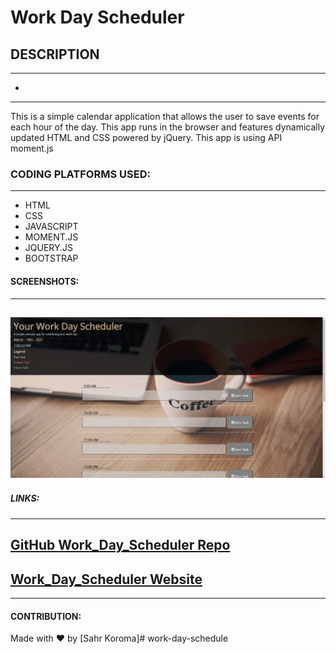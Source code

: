 # Work Day Scheduler

## DESCRIPTION

---

- 

---
This is a simple calendar application that allows the user to save events for 
each hour of the day.
This app runs in the browser and features dynamically updated HTML and CSS 
powered by jQuery.
This app is using API moment.js

### CODING PLATFORMS USED:

---

- HTML
- CSS
- JAVASCRIPT
- MOMENT.JS
- JQUERY.JS
- BOOTSTRAP

#### SCREENSHOTS:

---

## ![Scheduler Main Page](./assets/images/2021-03-18_13h02_25.png)

##### LINKS:

---

## [GitHub Work_Day_Scheduler Repo](xxxxxxxxxxxxxxxxxxxxxxx)

## [Work_Day_Scheduler Website](xxxxxxxxxxxxxxxxxxxxxxxxx)

---

#### CONTRIBUTION:
Made with ❤️ by
[Sahr Koroma]# work-day-schedule
